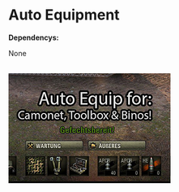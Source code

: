 <h1>Auto Equipment</h1>

<b>Dependencys:</b> 

None <br>

<br><img src="https://github.com/oldskool-mods/wot/blob/master/mod_AutoEquipment/screenshot.png">
